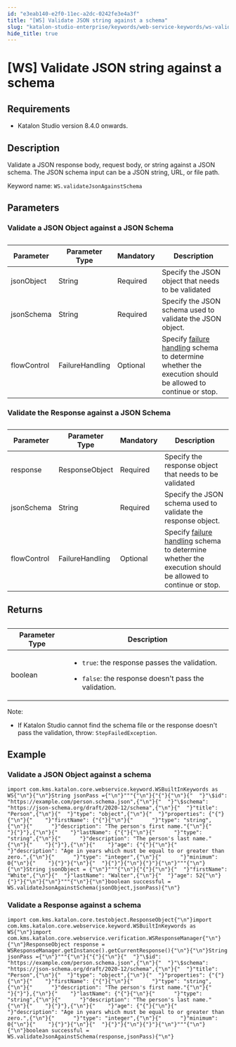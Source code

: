 ```yaml
---
id: "e3eab140-e2f0-11ec-a2dc-0242fe3e4a3f"
title: "[WS] Validate JSON string against a schema"
slug: "katalon-studio-enterprise/keywords/web-service-keywords/ws-validate-json-string-against-a-schema"
hide_title: true
---
```


# <a id="id" class="anchor_top_offset"/><a id="ariaid-title1" class="anchor_top_offset"/>[WS] Validate JSON string against a schema


## Requirements

<div xmlns="http://www.w3.org/1999/xhtml" className="p"><ul className="ul"><li className="li"><p className="p">Katalon Studio version 8.4.0 onwards.</p></li></ul></div>

## <a id="id_1" class="anchor_top_offset"/>Description

<p xmlns="http://www.w3.org/1999/xhtml" className="p">Validate a JSON response body, request body, or string against a JSON schema. The JSON schema input can be a JSON string, URL, or file path.</p> 
<p xmlns="http://www.w3.org/1999/xhtml" className="p">Keyword name: <code className="ph codeph">WS.validateJsonAgainstSchema</code></p> 
    

## <a id="id_2" class="anchor_top_offset"/>Parameters

    
          

### <a id="id_3" class="anchor_top_offset"/>Validate a JSON Object against a JSON Schema

<table xmlns="http://www.w3.org/1999/xhtml" className="table"><caption /><thead className="thead"><tr className><th className="entry anchor_top_offset" id="id_3__entry__1">Parameter</th><th className="entry anchor_top_offset" id="id_3__entry__2">Parameter Type</th><th className="entry anchor_top_offset" id="id_3__entry__3">Mandatory</th><th className="entry anchor_top_offset" id="id_3__entry__4">Description</th></tr></thead><tbody className="tbody"><tr className><td className="entry" headers="id_3__entry__1 id_3__entry__2 id_3__entry__3 id_3__entry__4 ">jsonObject</td><td className="entry" headers="id_3__entry__1 id_3__entry__2 id_3__entry__3 id_3__entry__4 ">String</td><td className="entry" headers="id_3__entry__1 id_3__entry__2 id_3__entry__3 id_3__entry__4 ">Required</td><td className="entry" headers="id_3__entry__1 id_3__entry__2 id_3__entry__3 id_3__entry__4 ">Specify the JSON object that needs to be validated</td></tr><tr className><td className="entry" headers="id_3__entry__1 id_3__entry__2 id_3__entry__3 id_3__entry__4 ">jsonSchema</td><td className="entry" headers="id_3__entry__1 id_3__entry__2 id_3__entry__3 id_3__entry__4 ">String</td><td className="entry" headers="id_3__entry__1 id_3__entry__2 id_3__entry__3 id_3__entry__4 ">Required</td><td className="entry" headers="id_3__entry__1 id_3__entry__2 id_3__entry__3 id_3__entry__4 ">Specify the JSON schema used to validate the JSON object.</td></tr><tr className><td className="entry" headers="id_3__entry__1 id_3__entry__2 id_3__entry__3 id_3__entry__4 ">flowControl</td><td className="entry" headers="id_3__entry__1 id_3__entry__2 id_3__entry__3 id_3__entry__4 ">FailureHandling</td><td className="entry" headers="id_3__entry__1 id_3__entry__2 id_3__entry__3 id_3__entry__4 ">Optional</td><td className="entry" headers="id_3__entry__1 id_3__entry__2 id_3__entry__3 id_3__entry__4 ">Specify <a className="xref" href="/docs/legacy/katalon-studio-enterprise/error-management/test-maintenance/failure-handling">failure           handling</a> schema to determine whether the execution should be         allowed to continue or stop.</td></tr></tbody></table> 

### <a id="id_4" class="anchor_top_offset"/>Validate the Response against a JSON Schema

<table xmlns="http://www.w3.org/1999/xhtml" className="table"><caption /><thead className="thead"><tr className><th className="entry anchor_top_offset" id="id_4__entry__1">Parameter</th><th className="entry anchor_top_offset" id="id_4__entry__2">Parameter Type</th><th className="entry anchor_top_offset" id="id_4__entry__3">Mandatory</th><th className="entry anchor_top_offset" id="id_4__entry__4">Description</th></tr></thead><tbody className="tbody"><tr className><td className="entry" headers="id_4__entry__1 id_4__entry__2 id_4__entry__3 id_4__entry__4 ">response</td><td className="entry" headers="id_4__entry__1 id_4__entry__2 id_4__entry__3 id_4__entry__4 ">ResponseObject</td><td className="entry" headers="id_4__entry__1 id_4__entry__2 id_4__entry__3 id_4__entry__4 ">Required</td><td className="entry" headers="id_4__entry__1 id_4__entry__2 id_4__entry__3 id_4__entry__4 ">Specify the response object that needs to be validated</td></tr><tr className><td className="entry" headers="id_4__entry__1 id_4__entry__2 id_4__entry__3 id_4__entry__4 ">jsonSchema</td><td className="entry" headers="id_4__entry__1 id_4__entry__2 id_4__entry__3 id_4__entry__4 ">String</td><td className="entry" headers="id_4__entry__1 id_4__entry__2 id_4__entry__3 id_4__entry__4 ">Required</td><td className="entry" headers="id_4__entry__1 id_4__entry__2 id_4__entry__3 id_4__entry__4 ">Specify the JSON schema used to validate the response object.</td></tr><tr className><td className="entry" headers="id_4__entry__1 id_4__entry__2 id_4__entry__3 id_4__entry__4 ">flowControl</td><td className="entry" headers="id_4__entry__1 id_4__entry__2 id_4__entry__3 id_4__entry__4 ">FailureHandling</td><td className="entry" headers="id_4__entry__1 id_4__entry__2 id_4__entry__3 id_4__entry__4 ">Optional</td><td className="entry" headers="id_4__entry__1 id_4__entry__2 id_4__entry__3 id_4__entry__4 ">Specify <a className="xref" href="/docs/legacy/katalon-studio-enterprise/error-management/test-maintenance/failure-handling">failure handling</a> schema to determine whether the execution should be allowed to continue or stop.</td></tr></tbody></table> 

## <a id="id_5" class="anchor_top_offset"/>Returns

<table xmlns="http://www.w3.org/1999/xhtml" className="table"><caption /><colgroup><col style={{width: '100%'}} /><col /></colgroup><thead className="thead"><tr className><th className="entry anchor_top_offset" id="id_5__entry__1">Parameter Type</th><th className="entry anchor_top_offset" id="id_5__entry__2">Description</th></tr></thead><tbody className="tbody"><tr className><td className="entry" headers="id_5__entry__1 id_5__entry__2 ">boolean</td><td className="entry" headers="id_5__entry__1 id_5__entry__2 "><ul className="ul"><li className="li"><code className="ph codeph">true</code>: the response passes the validation.</li><li className="li"><p className="p"><code className="ph codeph">false</code>: the response doesn't pass the validation.</p></li></ul></td></tr></tbody></table> 
<div xmlns="http://www.w3.org/1999/xhtml" className="note note note_note"><span className="note__title">Note:</span> <ul className="ul"><li className="li"><p className="p">If Katalon Studio cannot find the schema file or the response doesn't pass the validation, throw: <code className="ph codeph">StepFailedException</code>.</p></li></ul></div>

## <a id="concept-2382" class="anchor_top_offset"/>Example


### <a id="id_7" class="anchor_top_offset"/>Validate a JSON Object against a schema

<pre xmlns="http://www.w3.org/1999/xhtml" className="pre codeblock"><code>import com.kms.katalon.core.webservice.keyword.WSBuiltInKeywords as WS{"\n"}{"\n"}String jsonPass ={"\n"}"""{"\n"}{"{"}{"\n"}{"  "}"\$id": "https://example.com/person.schema.json",{"\n"}{"  "}"\$schema": "https://json-schema.org/draft/2020-12/schema",{"\n"}{"  "}"title": "Person",{"\n"}{"  "}"type": "object",{"\n"}{"  "}"properties": {"{"}{"\n"}{"    "}"firstName": {"{"}{"\n"}{"      "}"type": "string",{"\n"}{"      "}"description": "The person's first name."{"\n"}{"    "}{"}"},{"\n"}{"    "}"lastName": {"{"}{"\n"}{"      "}"type": "string",{"\n"}{"      "}"description": "The person's last name."{"\n"}{"    "}{"}"},{"\n"}{"    "}"age": {"{"}{"\n"}{"      "}"description": "Age in years which must be equal to or greater than zero.",{"\n"}{"      "}"type": "integer",{"\n"}{"      "}"minimum": 0{"\n"}{"    "}{"}"}{"\n"}{"  "}{"}"}{"\n"}{"}"}{"\n"}"""{"\n"}{"\n"}String jsonObject = {"\n"}"""{"\n"}{"{"}{"\n"}{"  "}"firstName": "White",{"\n"}{"  "}"lastName": "Walter",{"\n"}{"  "}"age": 52{"\n"}{"}"}{"\n"}{"\n"}"""{"\n"}{"\n"}boolean successful = WS.validateJsonAgainstSchema(jsonObject,jsonPass){"\n"}</code></pre> 

### <a id="id_8" class="anchor_top_offset"/>Validate a Response against a schema

<pre xmlns="http://www.w3.org/1999/xhtml" className="pre codeblock"><code>import com.kms.katalon.core.testobject.ResponseObject{"\n"}import com.kms.katalon.core.webservice.keyword.WSBuiltInKeywords as WS{"\n"}import com.kms.katalon.core.webservice.verification.WSResponseManager{"\n"}{"\n"}ResponseObject response = WSResponseManager.getInstance().getCurrentResponse(){"\n"}{"\n"}String jsonPass ={"\n"}"""{"\n"}{"{"}{"\n"}{"  "}"\$id": "https://example.com/person.schema.json",{"\n"}{"  "}"\$schema": "https://json-schema.org/draft/2020-12/schema",{"\n"}{"  "}"title": "Person",{"\n"}{"  "}"type": "object",{"\n"}{"  "}"properties": {"{"}{"\n"}{"    "}"firstName": {"{"}{"\n"}{"      "}"type": "string",{"\n"}{"      "}"description": "The person's first name."{"\n"}{"    "}{"}"},{"\n"}{"    "}"lastName": {"{"}{"\n"}{"      "}"type": "string",{"\n"}{"      "}"description": "The person's last name."{"\n"}{"    "}{"}"},{"\n"}{"    "}"age": {"{"}{"\n"}{"      "}"description": "Age in years which must be equal to or greater than zero.",{"\n"}{"      "}"type": "integer",{"\n"}{"      "}"minimum": 0{"\n"}{"    "}{"}"}{"\n"}{"  "}{"}"}{"\n"}{"}"}{"\n"}"""{"\n"}{"\n"}boolean successful = WS.validateJsonAgainstSchema(response,jsonPass){"\n"}</code></pre> 
